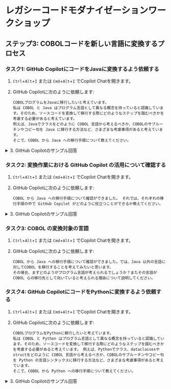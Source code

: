 # レガシーコードモダナイゼーションワークショップ

## ステップ3: COBOLコードを新しい言語に変換するプロセス

### タスク1: GitHub CopilotにコードをJavaに変換するよう依頼する

1. `Ctrl`+`Alt`+`I` または `Cmd`+`Alt`+`I` でCopilot Chatを開きます。

2. GitHub Copilotに次のように依頼します:

   ```plaintext
   COBOLプログラムをJavaに移行したいと考えています。
   私は COBOL と Java はプログラム言語として異なる概念を持っていると認識しています。そのため、ソースコードを変換して移行する際にどのようなステップを踏むべきかを考慮する必要があると考えています。
   例えば、Javaでクラスをどのように COBOL 言語から考えるべきか、COBOLのサブルーチンやコピー句を Java に移行する方法など、さまざまな考慮事項があると考えています。
   そこで、COBOL から Java への移行手順について教えてください。
   ```

<details>
<summary>3. GitHub Copilotのサンプル回答</summary>
COBOL から Java への移行手順について、以下のステップを踏むことをお勧めします。これらのステップは、COBOL の概念を Java に適切にマッピングし、移行プロセスをスムーズに進めるためのものです。

### 1. プロジェクトの計画と準備

- **コードベースのインベントリ**:
  - すべての COBOL プログラム、コピー句、外部依存関係を特定し、ドキュメント化します。

- **移行の範囲と目標の設定**:
  - 移行するコードの範囲を決定し、移行の目標（例：パフォーマンスの向上、保守性の向上）を設定します。

### 2. COBOL の概念を Java にマッピング

- **プログラム構造**:
  - COBOL の各プログラムを Java のクラスにマッピングします。COBOL の `IDENTIFICATION DIVISION` は Java クラスの宣言に相当します。

- **データ定義**:
  - COBOL の `DATA DIVISION` に定義されたデータ項目を Java のフィールドに変換します。COBOL のデータ型を Java のデータ型にマッピングします。

- **サブルーチン**:
  - COBOL のサブルーチン（`PERFORM` や `CALL` ステートメント）を Java のメソッドに変換します。サブルーチンの引数はメソッドのパラメータとして扱います。

- **COPYBOOK**:
  - COBOL のコピー句（COPYBOOK）は、Java のクラスやインターフェースとして再利用可能なコードに変換します。

### 3. 移行の実装

- **クラスの作成**:
  - 各 COBOL プログラムに対応する Java クラスを作成します。クラス名はプログラム名に基づいて命名します。

- **フィールドの定義**:
  - COBOL のデータ項目を Java のフィールドとして定義します。データ型の変換を行います（例：`PIC 9(3)` は `int` に変換）。

- **メソッドの実装**:
  - COBOL のサブルーチンを Java のメソッドとして実装します。メソッド名はサブルーチン名に基づいて命名します。

- **外部プログラムの呼び出し**:
  - COBOL の外部プログラム呼び出し（`CALL` ステートメント）を Java のメソッド呼び出しに変換します。

### 4. テストと検証

- **単体テストの作成**:
  - 各 Java クラスとメソッドに対して単体テストを作成し、正しく動作することを確認します。

- **統合テストの実施**:
  - 移行された Java コード全体を統合テストし、システム全体が正しく動作することを確認します。

### 5. 最適化とリファクタリング

- **コードの最適化**:
  - 移行された Java コードを最適化し、パフォーマンスを向上させます。

- **リファクタリング**:
  - コードの可読性と保守性を向上させるために、リファクタリングを行います。

### 具体的な例

#### COBOL のサブルーチンの Java への変換例

**COBOL サブルーチン**
```cobol
INITIALIZE-EMPLOYEES.
    MOVE "E001" TO EMPLOYEE-ID(1).
    MOVE "Alice Johnson" TO EMPLOYEE-NAME(1).
    MOVE "HR" TO DEPARTMENT(1).
    MOVE 70000.00 TO GROSS-SALARY(1).
    ...
```

**Java メソッド**
```java
public class PayrollSystem {
    private Employee[] employees = new Employee[5];

    public void initializeEmployees() {
        employees[0] = new Employee("E001", "Alice Johnson", "HR", 70000.00);
        ...
    }
}

class Employee {
    private String id;
    private String name;
    private String department;
    private double grossSalary;

    public Employee(String id, String name, String department, double grossSalary) {
        this.id = id;
        this.name = name;
        this.department = department;
        this.grossSalary = grossSalary;
    }

    // Getters and setters
}
```

### まとめ

COBOL から Java への移行は、プログラム構造、データ定義、サブルーチン、コピー句などの COBOL の概念を Java に適切にマッピングすることが重要です。移行プロセスを計画し、各ステップを慎重に実行することで、スムーズな移行を実現できます。
</details>

### タスク2: 変換作業における GitHub Copilot の活用について確認する

1. `Ctrl`+`Alt`+`I` または `Cmd`+`Alt`+`I` でCopilot Chatを開きます。

2. GitHub Copilotに次のように依頼します:

   ```plaintext
   COBOL から Java への移行手順について確認ができました。 それでは、それぞれの移行手順の中で GitHub Copilot がどのように役立つことができるか教えてください。
   ```

<details>
<summary>3. GitHub Copilotのサンプル回答</summary>
GitHub Copilot は、COBOL から Java への移行手順の各ステップでさまざまな方法で役立つことができます。以下に、各移行手順において GitHub Copilot がどのように支援できるかを説明します。

### 1. プロジェクトの計画と準備

- **コードベースのインベントリ**:
  - GitHub Copilot は、スクリプトを生成して COBOL ファイルのリストを取得し、コード行数やファイルサイズを計算するのに役立ちます。

  ```python
  import os

  def list_cobol_files(directory):
      cobol_files = []
      for root, _, files in os.walk(directory):
          for file in files:
              if file.endswith(('.cbl', '.cob')):
                  cobol_files.append(os.path.join(root, file))
      return cobol_files

  directory_path = '/path/to/cobol/project'
  cobol_files = list_cobol_files(directory_path)
  for file in cobol_files:
      print(file)
  ```

- **移行の範囲と目標の設定**:
  - GitHub Copilot は、移行計画のドキュメントテンプレートを生成するのに役立ちます。

  ```markdown
  # Migration Plan

  ## Scope
  - List of COBOL programs to be migrated
  - Dependencies and external systems

  ## Goals
  - Improve performance
  - Enhance maintainability
  - Reduce technical debt

  ## Timeline
  - Phase 1: Inventory and Analysis
  - Phase 2: Code Conversion
  - Phase 3: Testing and Validation
  - Phase 4: Optimization and Refactoring
  ```

### 2. COBOL の概念を Java にマッピング

- **プログラム構造**:
  - GitHub Copilot は、COBOL プログラムを Java クラスに変換するためのテンプレートを生成するのに役立ちます。

  ```java
  public class PayrollSystem {
      // Fields and methods will be added here
  }
  ```

- **データ定義**:
  - GitHub Copilot は、COBOL のデータ項目を Java のフィールドに変換するコードを生成するのに役立ちます。

  ```java
  public class Employee {
      private String id;
      private String name;
      private String department;
      private double grossSalary;

      // Constructor, getters, and setters
  }
  ```

- **サブルーチン**:
  - GitHub Copilot は、COBOL のサブルーチンを Java のメソッドに変換するコードを生成するのに役立ちます。

  ```java
  public void initializeEmployees() {
      employees[0] = new Employee("E001", "Alice Johnson", "HR", 70000.00);
      // Initialize other employees
  }
  ```

- **COPYBOOK**:
  - GitHub Copilot は、COBOL のコピー句を Java のクラスやインターフェースに変換するコードを生成するのに役立ちます。

  ```java
  public class EmployeeData {
      // Fields and methods for reusable data structures
  }
  ```

### 3. 移行の実装

- **クラスの作成**:
  - GitHub Copilot は、COBOL プログラムに対応する Java クラスを作成するコードを生成するのに役立ちます。

  ```java
  public class PayrollSystem {
      private Employee[] employees = new Employee[5];

      // Methods will be added here
  }
  ```

- **フィールドの定義**:
  - GitHub Copilot は、COBOL のデータ項目を Java のフィールドに変換するコードを生成するのに役立ちます。

  ```java
  private int employeeIndex;
  private double taxRate = 0.20;
  private double bonusRate = 0.10;
  private double deductionRate = 0.05;
  ```

- **メソッドの実装**:
  - GitHub Copilot は、COBOL のサブルーチンを Java のメソッドに変換するコードを生成するのに役立ちます。

  ```java
  public void calculateNetSalaries() {
      for (Employee employee : employees) {
          double bonus = calculateBonus(employee.getGrossSalary());
          double netSalary = employee.getGrossSalary() + bonus - (employee.getGrossSalary() * taxRate) - (employee.getGrossSalary() * deductionRate);
          employee.setNetSalary(netSalary);
      }
  }

  private double calculateBonus(double grossSalary) {
      return grossSalary * bonusRate;
  }
  ```

- **外部プログラムの呼び出し**:
  - GitHub Copilot は、COBOL の外部プログラム呼び出しを Java のメソッド呼び出しに変換するコードを生成するのに役立ちます。

  ```java
  public void callCalculateBonus(double grossSalary, double[] bonus) {
      bonus[0] = calculateBonus(grossSalary);
  }
  ```

### 4. テストと検証

- **単体テストの作成**:
  - GitHub Copilot は、各 Java クラスとメソッドに対する単体テストを生成するのに役立ちます。

  ```java
  @Test
  public void testInitializeEmployees() {
      PayrollSystem payrollSystem = new PayrollSystem();
      payrollSystem.initializeEmployees();
      assertEquals("E001", payrollSystem.getEmployees()[0].getId());
  }
  ```

- **統合テストの実施**:
  - GitHub Copilot は、統合テストのテンプレートを生成するのに役立ちます。

  ```java
  @Test
  public void testPayrollSystemIntegration() {
      PayrollSystem payrollSystem = new PayrollSystem();
      payrollSystem.initializeEmployees();
      payrollSystem.calculateNetSalaries();
      payrollSystem.calculateDepartmentTotals();
      payrollSystem.displayEmployees();
      payrollSystem.displayDepartmentTotals();
  }
  ```

### 5. 最適化とリファクタリング

- **コードの最適化**:
  - GitHub Copilot は、パフォーマンスを向上させるためのコード最適化の提案を行うのに役立ちます。

  ```java
  public void optimizeNetSalaryCalculation() {
      for (Employee employee : employees) {
          double grossSalary = employee.getGrossSalary();
          double bonus = calculateBonus(grossSalary);
          double netSalary = grossSalary + bonus - (grossSalary * taxRate) - (grossSalary * deductionRate);
          employee.setNetSalary(netSalary);
      }
  }
  ```

- **リファクタリング**:
  - GitHub Copilot は、コードの可読性と保守性を向上させるためのリファクタリングの提案を行うのに役立ちます。

  ```java
  public class Employee {
      private String id;
      private String name;
      private String department;
      private double grossSalary;
      private double netSalary;

      // Constructor, getters, and setters
  }
  ```

### まとめ

GitHub Copilot は、COBOL から Java への移行プロセスの各ステップで支援することができます。コードの生成、最適化、リファクタリング、テストの作成など、さまざまなタスクを効率的に行うための提案を提供し、移行プロジェクトをスムーズに進めることができます。
</details>

### タスク3: COBOL の変換対象の言語

1. `Ctrl`+`Alt`+`I` または `Cmd`+`Alt`+`I` でCopilot Chatを開きます。

2. GitHub Copilotに次のように依頼します:

   ```plaintext
   COBOL から Java への移行手順について確認ができました。では、Java 以外の言語に対してCOBOL を移行することを考えてみたいと思います。
   その場合、まずどのようがプログラム言語が考えられるでしょうか？またその言語が COBOL らの移行先として向いていると考えられる理由について説明してください。
   ```

### タスク4: GitHub CopilotにコードをPythonに変換するよう依頼する

1. `Ctrl`+`Alt`+`I` または `Cmd`+`Alt`+`I` でCopilot Chatを開きます。

2. GitHub Copilotに次のように依頼します:

   ```plaintext
   COBOLプログラムをPythonに移行したいと考えています。
   私は COBOL と Python はプログラム言語として異なる概念を持っていると認識しています。そのため、ソースコードを変換して移行する際にどのようなステップを踏むべきかを考慮する必要があると考えています。 例えば、Pythonでクラス、dataclassesやstructをどのように COBOL 言語から考えるべきか、COBOLのサブルーチンやコピー句を Python の言語シンタックスに移行する方法など、さまざまな考慮事項があると考えています。
   そこで、COBOL から Python への移行手順について教えてください。
   ```

<details>
<summary>3. GitHub Copilotのサンプル回答</summary>
COBOL から Python への移行手順について、以下のステップを踏むことをお勧めします。これらのステップは、COBOL の概念を Python に適切にマッピングし、移行プロセスをスムーズに進めるためのものです。

### 1. プロジェクトの計画と準備

- **コードベースのインベントリ**:
  - すべての COBOL プログラム、コピー句、外部依存関係を特定し、ドキュメント化します。

- **移行の範囲と目標の設定**:
  - 移行するコードの範囲を決定し、移行の目標（例：パフォーマンスの向上、保守性の向上）を設定します。

### 2. COBOL の概念を Python にマッピング

- **プログラム構造**:
  - COBOL の各プログラムを Python のクラスまたはモジュールにマッピングします。COBOL の `IDENTIFICATION DIVISION` は Python のクラス定義に相当します。

- **データ定義**:
  - COBOL の `DATA DIVISION` に定義されたデータ項目を Python のデータクラスや辞書に変換します。COBOL のデータ型を Python のデータ型にマッピングします。

- **サブルーチン**:
  - COBOL のサブルーチン（`PERFORM` や `CALL` ステートメント）を Python の関数やメソッドに変換します。サブルーチンの引数は関数のパラメータとして扱います。

- **COPYBOOK**:
  - COBOL のコピー句（COPYBOOK）は、Python のモジュールやクラスとして再利用可能なコードに変換します。

### 3. 移行の実装

- **クラスの作成**:
  - 各 COBOL プログラムに対応する Python クラスまたはモジュールを作成します。クラス名やモジュール名はプログラム名に基づいて命名します。

- **フィールドの定義**:
  - COBOL のデータ項目を Python のデータクラスや辞書として定義します。データ型の変換を行います（例：`PIC 9(3)` は `int` に変換）。

- **メソッドの実装**:
  - COBOL のサブルーチンを Python の関数やメソッドとして実装します。メソッド名はサブルーチン名に基づいて命名します。

- **外部プログラムの呼び出し**:
  - COBOL の外部プログラム呼び出し（`CALL` ステートメント）を Python の関数呼び出しに変換します。

### 4. テストと検証

- **単体テストの作成**:
  - 各 Python クラスと関数に対して単体テストを作成し、正しく動作することを確認します。

- **統合テストの実施**:
  - 移行された Python コード全体を統合テストし、システム全体が正しく動作することを確認します。

### 5. 最適化とリファクタリング

- **コードの最適化**:
  - 移行された Python コードを最適化し、パフォーマンスを向上させます。

- **リファクタリング**:
  - コードの可読性と保守性を向上させるために、リファクタリングを行います。

### 具体的な例

#### COBOL のサブルーチンの Python への変換例

**COBOL サブルーチン**
```cobol
INITIALIZE-EMPLOYEES.
    MOVE "E001" TO EMPLOYEE-ID(1).
    MOVE "Alice Johnson" TO EMPLOYEE-NAME(1).
    MOVE "HR" TO DEPARTMENT(1).
    MOVE 70000.00 TO GROSS-SALARY(1).
    ...
```

**Python 関数**
```python
from dataclasses import dataclass

@dataclass
class Employee:
    id: str
    name: str
    department: str
    gross_salary: float

employees = []

def initialize_employees():
    employees.append(Employee("E001", "Alice Johnson", "HR", 70000.00))
    # Initialize other employees
```

### まとめ

COBOL から Python への移行は、プログラム構造、データ定義、サブルーチン、コピー句などの COBOL の概念を Python に適切にマッピングすることが重要です。移行プロセスを計画し、各ステップを慎重に実行することで、スムーズな移行を実現できます。
</details>
